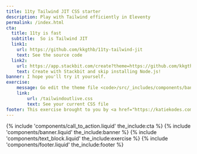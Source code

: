 ```yaml
---
title: 11ty Tailwind JIT CSS starter
description: Play with Tailwind efficiently in Eleventy
permalink: /index.html
cta:
  title: 11ty is fast
  subtitle:  So is Tailwind JIT
  link1:
    url: https://github.com/kkgthb/11ty-tailwind-jit
    text: See the source code
  link2:
    url: https://app.stackbit.com/create?theme=https://github.com/kkgthb/11ty-tailwind-jit
    text: Create with Stackbit and skip installing Node.js!
banner: I hope you'll try it yourself.
exercise:
    message: Go edit the theme file <code>/src/_includes/components/banner.liquid</code> and change all occurrences of <code>bg-indigo</code> to <code>bg-green</code> while running 11ty on a live development server.  Watch your page change instantly before your eyes!  Tailwind, is recompiling your CSS file behind the scenes, so it's kind of a big deal for it to run this fast.
    link:
        url: /tailwindoutlive.css
        text: See your current CSS file
footer: This exercise brought to you by <a href="https://katiekodes.com/" target="_blank">Katie Kodes</a>
---
```


{% include 'components/call_to_action.liquid' the_include:cta %}
{% include 'components/banner.liquid' the_include:banner %}
{% include 'components/text_block.liquid' the_include:exercise %}
{% include 'components/footer.liquid' the_include:footer %}
